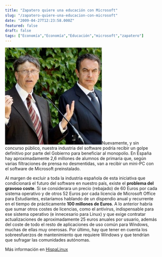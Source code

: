 ```yaml
---
title: "Zapatero quiere una educación con Microsoft"
slug: "/zapatero-quiere-una-educacion-con-microsoft"
date: "2009-04-27T12:23:58.000Z"
featured: false
draft: false
tags: ["Economía","Economía","Educación","microsoft","zapatero"]
---
```



![bill_gates12433357401930207864](./images/bill_gates12433357401930207864_zdtvem.jpg "bill_gates12433357401930207864")Nuevamente, y sin concurso público, nuestra industria del software podría recibir un golpe definitivo por parte del Gobierno para beneficiar al monopolio. En España hay aproximadamente 2,6 millones de alumnos de primaria que, según varias filtraciones de prensa no desmentidas, van a recibir un mini-PC con el software de Microsoft preinstalado.

Al margen de excluir a toda la industria española de esta iniciativa que condicionará el futuro del software en nuestro país, existe el **problema del gravoso coste**. Si se considerara un precio (rebajado) de 60 Euros por cada sistema operativo y de otros 52 Euros por cada licencia de Microsoft Office para Estudiantes, estaríamos hablando de un dispendio anual y recurrente en el tiempo de prácticamente **100 millones de Euros**. A lo anterior habría que sumar otros costes de licencias, como el antivirus, indispensable para ese sistema operativo (e innecesario para Linux) y que exige contratar actualizaciones de aproximadamente 25 euros anuales por usuario, además del coste de todo el resto de aplicaciones de uso común para Windows, muchas de ellas muy onerosas. Por último, hay que tener en cuenta los sobreesfuerzos de mantenimiento que requiere Windows y que tendrían que sufragar las comunidades autónomas.

Más información en [HispaLinux](http://hispalinux.es/minipc-primaria)



